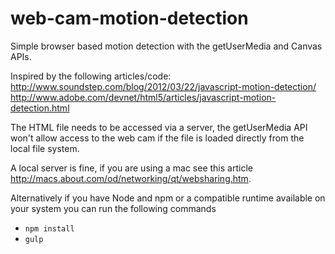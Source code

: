 web-cam-motion-detection
========================

Simple browser based motion detection with the getUserMedia and Canvas APIs.

Inspired by the following articles/code:
http://www.soundstep.com/blog/2012/03/22/javascript-motion-detection/
http://www.adobe.com/devnet/html5/articles/javascript-motion-detection.html

The HTML file needs to be accessed via a server, the getUserMedia API won't allow access to the web cam if the file is loaded directly from the local file system.

A local server is fine, if you are using a mac see this article http://macs.about.com/od/networking/qt/websharing.htm.

Alternatively if you have Node and npm or a compatible runtime  available on your system you can run the following commands

* `npm install`
* `gulp`
